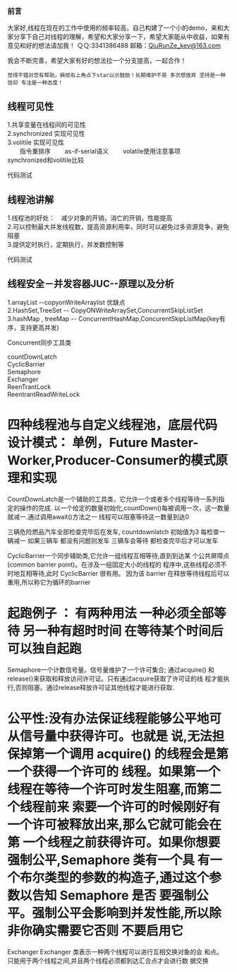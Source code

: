 ### 前言
大家好,线程在现在的工作中使用的频率较高，自己构建了一个小的demo，来和大家分享下自己对线程的理解，希望和大家分享一下，希望大家能从中收益，如果有意见和好的想法请加我！
 ＱＱ:3341386488
 邮箱：QiuRunZe_key@163.com

我会不断完善，希望大家有好的想法拉一个分支提高，一起合作！


    觉得不错对您有帮助，麻烦右上角点下star以示鼓励！长期维护不易 多次想放弃 坚持是一种信仰 专注是一种态度！


## 线程可见性

1.共享变量在线程间的可见性<br>
2.synchronized 实现可见性<br>
3.volitile 实现可见性<br>
　　指令重排序
　　as-if-serial语义
　　volatile使用注意事项<br>
synchronized和volitile比较<br>

代码测试

## 线程池讲解

1.线程池的好处：　减少对象的开销，消亡的开销，性能提高<br>
2.可以控制最大并发线程数，提高资源利用率，同时可以避免过多资源竞争，避免阻塞<br>
3.提供定时执行，定期执行，并发数控制等<br>

代码测试

## 线程安全－并发容器JUC--原理以及分析

1.arrayList --copyonWriteArraylist 优缺点<br>
2.HashSet,TreeSet -- CopyONWriteArraySet,ConcurrentSkipListSet<br>
3.hashMap , treeMap -- ConcurrentHashMap,ConcurentSkipListMap(key有序，支持更高并发)<br>

Concurrent同步工具类 

countDownLatch<br>
CyclicBarrier<br>
Semaphore<br>
Exchanger<br>
ReenTrantLock<br>
ReentrantReadWriteLock<br>

四种线程池与自定义线程池，底层代码
设计模式： 单例，Future Master-Worker,Producer-Consumer的模式原理和实现
===============================================================
CountDownLatch是一个辅助的工具类，它允许一个或者多个线程等待一系列指定的操作的完成.
以一个给定的数量初始化,countDown()每被调用一次，这一数量就减一.通过调用await()方法之一
线程可以阻塞等待这一数量到达0

三辆危险燃品汽车全部检查完毕后在发车, countdownlatch 初始值为3 每检查一辆减一 如果三辆车
都没有问题则发车  三辆车会等待 都检查完毕后才可以发车


CyclicBarrier一个同步辅助类,它允许一组线程互相等待,直到到达某
个公共屏障点 (common barrier point)。在涉及一组固定大小的线程的
程序中,这些线程必须不时地互相等待,此时 CyclicBarrier 很有用。
因为该 barrier 在释放等待线程后可以重用,所以称它为循环的barrier


起跑例子 ：  有两种用法 一种必须全部等待 另一种有超时时间  在等待某个时间后
可以独自起跑 
====================================================
Semaphore一个计数信号量。信号量维护了一个许可集合; 通过acquire()
和release()来获取和释放访问许可证。只有通过acquire获取了许可证的线
程才能执行,否则阻塞。通过release释放许可证其他线程才能进行获取.


公平性:没有办法保证线程能够公平地可从信号量中获得许可。也就是
说,无法担保掉第一个调用 acquire() 的线程会是第一个获得一个许可的
线程。如果第一个线程在等待一个许可时发生阻塞,而第二个线程前来
索要一个许可的时候刚好有一个许可被释放出来,那么它就可能会在第
一个线程之前获得许可。如果你想要强制公平,Semaphore 类有一个具
有一个布尔类型的参数的构造子,通过这个参数以告知 Semaphore 是否
要强制公平。强制公平会影响到并发性能,所以除非你确实需要它否则
不要启用它
===================================================

Exchanger Exchanger 类表示一种两个线程可以进行互相交换对象的会
和点。
只能用于两个线程之间,并且两个线程必须都到达汇合点才会进行数
据交换






 